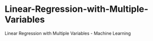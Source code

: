 # Linear-Regression-with-Multiple-Variables

Linear Regression with Multiple Variables - Machine Learning
